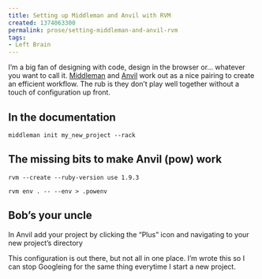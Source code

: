 ```yaml
---
title: Setting up Middleman and Anvil with RVM
created: 1374063300
permalink: prose/setting-middleman-and-anvil-rvm
tags:
- Left Brain
---
```

<p>I&#8217;m a big fan of designing with code, design in the browser or&#8230; whatever you want to call it. <a href="http://middlemanapp.com/">Middleman</a> and <a href="http://anvilformac.com/">Anvil</a> work out as a nice pairing to create an efficient workflow. The rub is they don&#8217;t play well together without a touch of configuration up front. </p>
<h2>In the documentation</h2>
<p><code>middleman init my_new_project --rack</code></p>
<h2>The missing bits to make Anvil (pow) work</h2>
<p><code>rvm --create --ruby-version use 1.9.3</code></p>
<p><code>rvm env . -- --env > .powenv</code></p>
<h2>Bob&#8217;s your uncle</h2>
<p>In Anvil add your project by clicking the &#8220;Plus&#8221; icon and navigating to your new project&#8217;s directory</p>
<p>This configuration is out there, but not all in one place. I&#8217;m wrote this so I can stop Googleing for the same thing everytime I start a new project.</p>
